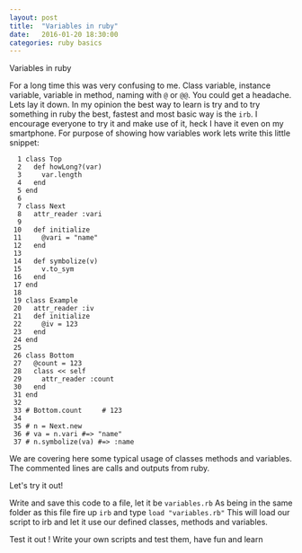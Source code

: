 ```yaml
---
layout: post
title:  "Variables in ruby"
date:   2016-01-20 18:30:00
categories: ruby basics
---
```


Variables in ruby

For a long time this was very confusing to me. Class variable, instance variable,
variable in method, naming with `@` or `@@`. You could get a headache.
Lets lay it down.
In my opinion the best way to learn is try and to try something in ruby the best, fastest
and most basic way is the `irb`.
I encourage everyone to try it and make use of it, heck I have it even on my smartphone.
For purpose of showing how variables work lets write this little snippet:

```
  1 class Top
  2   def howLong?(var)
  3     var.length
  4   end
  5 end
  6
  7 class Next
  8   attr_reader :vari
  9
 10   def initialize
 11     @vari = "name"
 12   end
 13
 14   def symbolize(v)
 15     v.to_sym
 16   end
 17 end
 18
 19 class Example
 20   attr_reader :iv
 21   def initialize
 22     @iv = 123
 23   end
 24 end
 25
 26 class Bottom
 27   @count = 123
 28   class << self
 29     attr_reader :count
 30   end
 31 end
 32
 33 # Bottom.count     # 123
 34
 35 # n = Next.new
 36 # va = n.vari #=> "name"
 37 # n.symbolize(va) #=> :name
```

We are covering here some typical usage of classes methods and variables.
The commented lines are calls and outputs from ruby.

Let's try it out!

Write and save this code to a file, let it be `variables.rb`
As being in the same folder as this file fire up `irb` and type `load "variables.rb"`
This will load our script to irb and let it use our defined classes, methods and variables.

Test it out ! Write your own scripts and test them, have fun and learn

